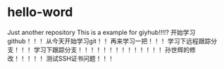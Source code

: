 # hello-word
Just another repository
This  is a example for giyhub!!!!?
开始学习github！！！
从今天开始学习git！！
再来学习一把！！！
学习下远程跟踪分支！！！
学习下跟踪分支！！！！！！！！！！！！！！
孙世辉的修改！！！！！
测试SSH证书问题！！！
